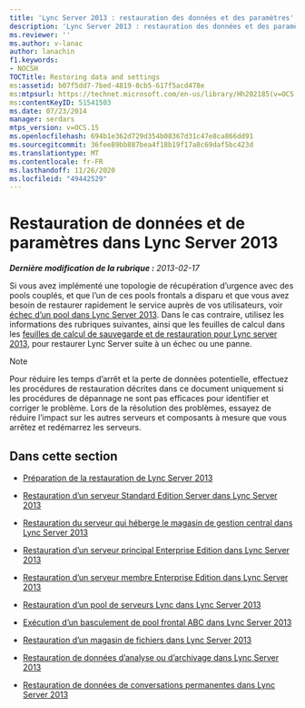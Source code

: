 ```yaml
---
title: 'Lync Server 2013 : restauration des données et des paramètres'
description: 'Lync Server 2013 : restauration des données et des paramètres.'
ms.reviewer: ''
ms.author: v-lanac
author: lanachin
f1.keywords:
- NOCSH
TOCTitle: Restoring data and settings
ms:assetid: b07f5dd7-7bed-4819-8cb5-617f5acd478e
ms:mtpsurl: https://technet.microsoft.com/en-us/library/Hh202185(v=OCS.15)
ms:contentKeyID: 51541503
ms.date: 07/23/2014
manager: serdars
mtps_version: v=OCS.15
ms.openlocfilehash: 694b1e362d729d354b08367d31c47e8ca866dd91
ms.sourcegitcommit: 36fee89bb887bea4f18b19f17a8c69daf5bc423d
ms.translationtype: MT
ms.contentlocale: fr-FR
ms.lasthandoff: 11/26/2020
ms.locfileid: "49442529"
---
```

# <a name="restoring-data-and-settings-in-lync-server-2013"></a>Restauration de données et de paramètres dans Lync Server 2013

<div data-xmlns="http://www.w3.org/1999/xhtml">

<div class="topic" data-xmlns="http://www.w3.org/1999/xhtml" data-msxsl="urn:schemas-microsoft-com:xslt" data-cs="https://msdn.microsoft.com/">

<div data-asp="https://msdn2.microsoft.com/asp">



</div>

<div id="mainSection">

<div id="mainBody">

<span> </span>

_**Dernière modification de la rubrique :** 2013-02-17_

Si vous avez implémenté une topologie de récupération d’urgence avec des pools couplés, et que l’un de ces pools frontals a disparu et que vous avez besoin de restaurer rapidement le service auprès de vos utilisateurs, voir [échec d’un pool dans Lync Server 2013](lync-server-2013-failing-over-a-pool.md). Dans le cas contraire, utilisez les informations des rubriques suivantes, ainsi que les feuilles de calcul dans les [feuilles de calcul de sauvegarde et de restauration pour Lync server 2013](lync-server-2013-backup-and-restoration-worksheets.md), pour restaurer Lync Server suite à un échec ou une panne.

<div>


> [!NOTE]  
> Pour réduire les temps d’arrêt et la perte de données potentielle, effectuez les procédures de restauration décrites dans ce document uniquement si les procédures de dépannage ne sont pas efficaces pour identifier et corriger le problème. Lors de la résolution des problèmes, essayez de réduire l’impact sur les autres serveurs et composants à mesure que vous arrêtez et redémarrez les serveurs.



</div>

<div>

## <a name="in-this-section"></a>Dans cette section

  - [Préparation de la restauration de Lync Server 2013](lync-server-2013-preparing-to-restore-lync-server.md)

  - [Restauration d’un serveur Standard Edition Server dans Lync Server 2013](lync-server-2013-restoring-a-standard-edition-server.md)

  - [Restauration du serveur qui héberge le magasin de gestion central dans Lync Server 2013](lync-server-2013-restoring-the-server-hosting-the-central-management-store.md)

  - [Restauration d’un serveur principal Enterprise Edition dans Lync Server 2013](lync-server-2013-restoring-an-enterprise-edition-back-end-server.md)

  - [Restauration d’un serveur membre Enterprise Edition dans Lync Server 2013](lync-server-2013-restoring-an-enterprise-edition-member-server.md)

  - [Restauration d’un pool de serveurs Lync dans Lync Server 2013](lync-server-2013-restoring-a-lync-server-pool.md)

  - [Exécution d’un basculement de pool frontal ABC dans Lync Server 2013](lync-server-2013-performing-an-abc-front-end-pool-failover.md)

  - [Restauration d’un magasin de fichiers dans Lync Server 2013](lync-server-2013-restoring-a-file-store.md)

  - [Restauration de données d’analyse ou d’archivage dans Lync Server 2013](lync-server-2013-restoring-monitoring-or-archiving-data.md)

  - [Restauration de données de conversations permanentes dans Lync Server 2013](lync-server-2013-restoring-persistent-chat-data.md)

</div>

</div>

<span> </span>

</div>

</div>

</div>


